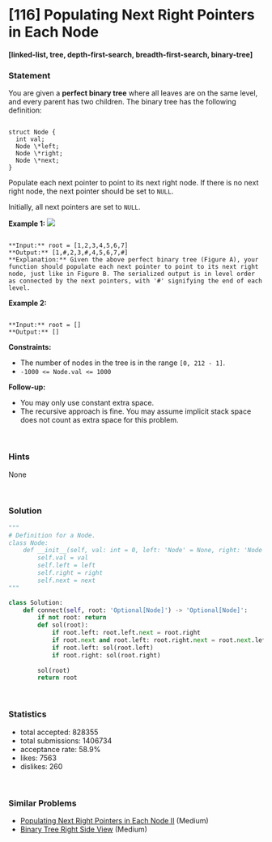 # [116] Populating Next Right Pointers in Each Node

**[linked-list, tree, depth-first-search, breadth-first-search, binary-tree]**

### Statement

You are given a **perfect binary tree** where all leaves are on the same level, and every parent has two children. The binary tree has the following definition:


```

struct Node {
  int val;
  Node \*left;
  Node \*right;
  Node \*next;
}

```


Populate each next pointer to point to its next right node. If there is no next right node, the next pointer should be set to `NULL`.

Initially, all next pointers are set to `NULL`.


**Example 1:**
![](https://assets.leetcode.com/uploads/2019/02/14/116_sample.png)

```

**Input:** root = [1,2,3,4,5,6,7]
**Output:** [1,#,2,3,#,4,5,6,7,#]
**Explanation:** Given the above perfect binary tree (Figure A), your function should populate each next pointer to point to its next right node, just like in Figure B. The serialized output is in level order as connected by the next pointers, with '#' signifying the end of each level.

```

**Example 2:**

```

**Input:** root = []
**Output:** []

```

**Constraints:**
* The number of nodes in the tree is in the range `[0, 212 - 1]`.
* `-1000 <= Node.val <= 1000`


**Follow-up:**
* You may only use constant extra space.
* The recursive approach is fine. You may assume implicit stack space does not count as extra space for this problem.


<br>

### Hints

None

<br>

### Solution

```py
"""
# Definition for a Node.
class Node:
    def __init__(self, val: int = 0, left: 'Node' = None, right: 'Node' = None, next: 'Node' = None):
        self.val = val
        self.left = left
        self.right = right
        self.next = next
"""

class Solution:
    def connect(self, root: 'Optional[Node]') -> 'Optional[Node]':
        if not root: return 
        def sol(root):
            if root.left: root.left.next = root.right
            if root.next and root.left: root.right.next = root.next.left
            if root.left: sol(root.left)
            if root.right: sol(root.right)
                
        sol(root)
        return root
```

<br>

### Statistics

- total accepted: 828355
- total submissions: 1406734
- acceptance rate: 58.9%
- likes: 7563
- dislikes: 260

<br>

### Similar Problems

- [Populating Next Right Pointers in Each Node II](https://leetcode.com/problems/populating-next-right-pointers-in-each-node-ii) (Medium)
- [Binary Tree Right Side View](https://leetcode.com/problems/binary-tree-right-side-view) (Medium)
